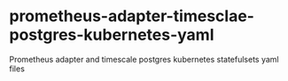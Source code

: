 # prometheus-adapter-timesclae-postgres-kubernetes-yaml
Prometheus adapter and timescale postgres kubernetes statefulsets yaml files
